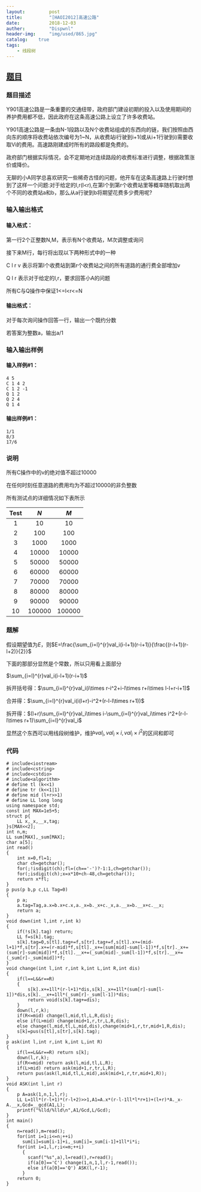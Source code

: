 ```yaml
---
layout:         post
title:          "[HAOI2012]高速公路"
date:           2018-12-03
auther:         "Dispwnl"
header-img:     "img/used/865.jpg"
catalog:    true
tags:
    - 线段树
---
```

## [题目](https://www.luogu.org/problemnew/show/P2221)
### 题目描述
Y901高速公路是一条重要的交通纽带，政府部门建设初期的投入以及使用期间的养护费用都不低，因此政府在这条高速公路上设立了许多收费站。

Y901高速公路是一条由N-1段路以及N个收费站组成的东西向的链，我们按照由西向东的顺序将收费站依次编号为1~N，从收费站i行驶到i+1(或从i+1行驶到i)需要收取Vi的费用。高速路刚建成时所有的路段都是免费的。

政府部门根据实际情况，会不定期地对连续路段的收费标准进行调整，根据政策涨价或降价。

无聊的小A同学总喜欢研究一些稀奇古怪的问题，他开车在这条高速路上行驶时想到了这样一个问题:对于给定的l,r(l<r),在第l个到第r个收费站里等概率随机取出两个不同的收费站a和b，那么从a行驶到b将期望花费多少费用呢?

### 输入输出格式
#### 输入格式：
第一行2个正整数N,M，表示有N个收费站，M次调整或询问

接下来M行，每行将出现以下两种形式中的一种

C l r v 表示将第l个收费站到第r个收费站之间的所有道路的通行费全部增加v

Q l r 表示对于给定的l,r，要求回答小A的问题

所有C与Q操作中保证1<=l<r<=N

#### 输出格式：
对于每次询问操作回答一行，输出一个既约分数

若答案为整数a，输出a/1

### 输入输出样例
#### 输入样例#1： 
```plain
4 5
C 1 4 2
C 1 2 -1
Q 1 2
Q 2 4
Q 1 4
```
#### 输出样例#1： 
```plain
1/1
8/3
17/6
```
### 说明
所有C操作中的v的绝对值不超过10000

在任何时刻任意道路的费用均为不超过10000的非负整数

所有测试点的详细情况如下表所示

|Test| $N$ | $M$ |
| :-----------: | :-----------: | :-----------: |
|$1$  |  $10$  |  $10$|
|$2$  |  $100$  |  $100$|
|$3$  |  $1000$  |  $1000$|
|$4$  |  $10000$  |  $10000$|
|$5$  |  $50000$  |  $50000$|
|$6$  |  $60000$  |  $60000$|
|$7$  |  $70000$  |  $70000$|
|$8$  |  $80000$  |  $80000$|
|$9$  |  $90000$  |  $90000$|
|$10$ |  $100000$ |  $100000$|

### 题解
假设期望值为$E$，则$E=\frac{\sum_{i=l}^{r}val_i(i-l+1)(r-i+1)}{\frac{(r-l+1)(r-l+2)}{2}}$

下面的那部分显然是个常数，所以只用看上面部分

$\sum_{i=l}^{r}val_i(i-l+1)(r-i+1)$

拆开括号得：$\sum_{i=l}^{r}val_i(i\times r-i^2+i-l\times r+i\times l-l+r-i+1)$

合并得：$\sum_{i=l}^{r}val_i(i(l+r)-i^2+(r-l-l\times r+1))$

拆开得：$(l+r)\sum_{i=l}^{r}val_i\times i-\sum_{i=l}^{r}val_i\times i^2+(r-l-l\times r+1)\sum_{i=l}^{r}val_i$

显然这个东西可以用线段树维护，维护$val_i,val_i\times i,val_i\times i^2$的区间和即可

### 代码
```
# include<iostream>
# include<cstring>
# include<cstdio>
# include<algorithm>
# define tl (k<<1)
# define tr (k<<1|1)
# define mid (l+r>>1)
# define LL long long
using namespace std;
const int MAX=1e5+5;
struct p{
	LL x,_x,__x,tag;
}s[MAX<<2];
int n,m;
LL sum[MAX],_sum[MAX];
char a[5];
int read()
{
	int x=0,fl=1;
	char ch=getchar();
	for(;!isdigit(ch);fl=(ch=='-')?-1:1,ch=getchar());
	for(;isdigit(ch);x=x*10+ch-48,ch=getchar());
	return x*fl;
}
p pus(p b,p c,LL Tag=0)
{
	p a;
	a.tag=Tag,a.x=b.x+c.x,a._x=b._x+c._x,a.__x=b.__x+c.__x;
	return a;
}
void down(int l,int r,int k)
{
	if(!s[k].tag) return;
	LL f=s[k].tag;
	s[k].tag=0,s[tl].tag+=f,s[tr].tag+=f,s[tl].x+=(mid-l+1)*f,s[tr].x+=(r-mid)*f,s[tl]._x+=(sum[mid]-sum[l-1])*f,s[tr]._x+=(sum[r]-sum[mid])*f,s[tl].__x+=(_sum[mid]-_sum[l-1])*f,s[tr].__x+=(_sum[r]-_sum[mid])*f;
}
void change(int l,int r,int k,int L,int R,int dis)
{
	if(l==L&&r==R)
	{
		s[k].x+=1ll*(r-l+1)*dis,s[k]._x+=1ll*(sum[r]-sum[l-1])*dis,s[k].__x+=1ll*(_sum[r]-_sum[l-1])*dis;
		return void(s[k].tag+=dis);
	}
	down(l,r,k);
	if(R<=mid) change(l,mid,tl,L,R,dis);
	else if(L>mid) change(mid+1,r,tr,L,R,dis);
	else change(l,mid,tl,L,mid,dis),change(mid+1,r,tr,mid+1,R,dis);
	s[k]=pus(s[tl],s[tr],s[k].tag);
}
p ask(int l,int r,int k,int L,int R)
{
	if(l==L&&r==R) return s[k];
	down(l,r,k);
	if(R<=mid) return ask(l,mid,tl,L,R);
	if(L>mid) return ask(mid+1,r,tr,L,R);
	return pus(ask(l,mid,tl,L,mid),ask(mid+1,r,tr,mid+1,R));
}
void ASK(int l,int r)
{
	p A=ask(1,n,1,l,r);
	LL L=1ll*(r-l+1)*(r-l+2)>>1,A1=A.x*(r-l-1ll*l*r+1)+(l+r)*A._x-A.__x,Gcd=__gcd(A1,L);
	printf("%lld/%lld\n",A1/Gcd,L/Gcd);
}
int main()
{
	n=read(),m=read();
	for(int i=1;i<=n;++i)
	  sum[i]=sum[i-1]+i,_sum[i]=_sum[i-1]+1ll*i*i;
	for(int i=1,l,r;i<=m;++i)
	  {
	  	scanf("%s",a),l=read(),r=read();
	  	if(a[0]=='C') change(1,n,1,l,r-1,read());
	  	else if(a[0]=='Q') ASK(l,r-1);
	  }
	return 0;
}
```
